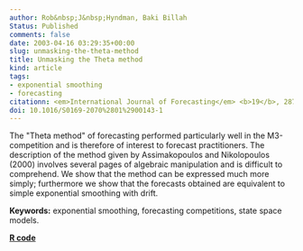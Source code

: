 ```yaml
---
author: Rob&nbsp;J&nbsp;Hyndman, Baki Billah
Status: Published
comments: false
date: 2003-04-16 03:29:35+00:00
slug: unmasking-the-theta-method
title: Unmasking the Theta method
kind: article
tags:
- exponential smoothing
- forecasting
citationn: <em>International Journal of Forecasting</em> <b>19</b>, 287-290
doi: 10.1016/S0169-2070%2801%2900143-1
---
```


The "Theta method" of forecasting performed particularly well in the M3-competition and is therefore of interest to forecast practitioners. The description of the method given by Assimakopoulos and Nikolopoulos (2000) involves several pages of algebraic manipulation and is difficult to comprehend. We show that the method can be expressed much more simply; furthermore we show that the forecasts obtained are equivalent to simple exponential smoothing with drift.

**Keywords:** exponential smoothing, forecasting competitions, state space models.

**[R code](http://pkg.robjhyndman.com/forecast)**

